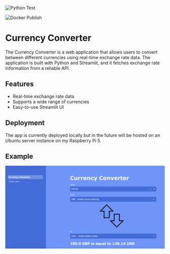 ![Python Test](https://github.com/a13ch/Currency_Converter/actions/workflows/python-test.yml/badge.svg)

![Docker Publish](https://github.com/a13ch/Currency_Converter/actions/workflows/docker-publish.yml/badge.svg)

# Currency Converter

The Currency Converter is a web application that allows users to convert between different currencies using real-time exchange rate data. The application is built with Python and Streamlit, and it fetches exchange rate information from a reliable API.

## Features

- Real-time exchange rate data
- Supports a wide range of currencies
- Easy-to-use Streamlit UI

## Deployment
The app is currently deployed locally but in the future will be hosted on an Ubuntu server instance on my Raspberry Pi 5.

## Example
![Screenshot of Currency Converter](src/images/web_example.jpeg)